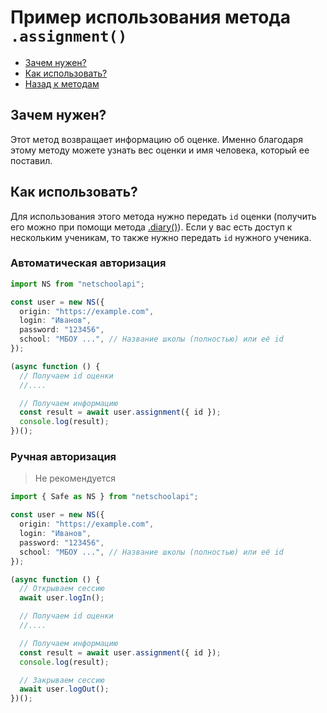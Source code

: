 # Пример использования метода `.assignment()`

- [Зачем нужен?](#зачем-нужен)
- [Как использовать?](#как-использовать)
- [Назад к методам](../guide.md#assignment)

## Зачем нужен?

Этот метод возвращает информацию об оценке. Именно благодаря этому методу можете узнать вес оценки и имя человека, который ее поставил.

## Как использовать?

Для использования этого метода нужно передать `id` оценки (получить его можно при помощи метода [.diary()](../guide.md#diary)). Если у вас есть доступ к нескольким ученикам, то также нужно передать `id` нужного ученика.

### Автоматическая авторизация

```typescript
import NS from "netschoolapi";

const user = new NS({
  origin: "https://example.com",
  login: "Иванов",
  password: "123456",
  school: "МБОУ ...", // Название школы (полностью) или её id
});

(async function () {
  // Получаем id оценки
  //....

  // Получаем информацию
  const result = await user.assignment({ id });
  console.log(result);
})();
```

### Ручная авторизация

> Не рекомендуется

```typescript
import { Safe as NS } from "netschoolapi";

const user = new NS({
  origin: "https://example.com",
  login: "Иванов",
  password: "123456",
  school: "МБОУ ...", // Название школы (полностью) или её id
});

(async function () {
  // Открываем сессию
  await user.logIn();

  // Получаем id оценки
  //....

  // Получаем информацию
  const result = await user.assignment({ id });
  console.log(result);

  // Закрываем сессию
  await user.logOut();
})();
```
